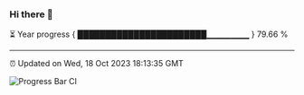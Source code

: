 ### Hi there 👋

⏳ Year progress { ███████████████████████▁▁▁▁▁▁▁ } 79.66 %

---

⏰ Updated on Wed, 18 Oct 2023 18:13:35 GMT

![Progress Bar CI](https://github.com/liununu/liununu/workflows/Progress%20Bar%20CI/badge.svg)
